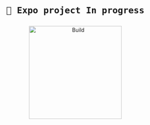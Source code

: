 <h1 align="center">

`🚁 Expo project In progress`

</h1>

<p align="center">

  <a href="https://bio.link/rayza" target="_blank" rel="noopener noreferrer">
    <img width="250" src="https://v20.com.br/wp-content/uploads/2018/05/robot-building-a-chatbot-gif.gif" alt="Build">
  </a>

</p>
